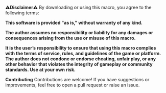 ⚠️**Disclaimer**⚠️
By downloading or using this macro, you agree to the following terms:

**This software is provided "as is," without warranty of any kind.**

**The author assumes no responsibility or liability for any damages or consequences arising from the use or misuse of this macro.**

**It is the user’s responsibility to ensure that using this macro complies with the terms of service, rules, and guidelines of the game or platform.
The author does not condone or endorse cheating, unfair play, or any other behavior that violates the integrity of gameplay or community standards.
Use at your own risk.**

**Contributing**
Contributions are welcome! If you have suggestions or improvements, feel free to open a pull request or raise an issue.
